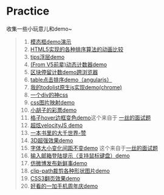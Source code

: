 Practice
========

收集一些小玩意儿和demo~

> 1. [模态框demo演示](https://rawgithub.com/zhangmengxue/Practice/master/%E6%A8%A1%E6%80%81%E6%A1%86.html)
> 2. [HTML5实现的各种排序算法的动画比较](http://www.webhek.com/misc/comparison-sort/)
> 3. [tips浮层demo](https://rawgithub.com/zhangmengxue/Practice/master/tip%E6%B5%AE%E5%B1%82.html)
> 4. [(From V5前辈)动态计数器demo](https://rawgithub.com/zhangmengxue/Practice/master/%E8%AE%A1%E6%95%B0%E5%99%A8.html)
> 5. [区块停留计数demo跨浏览器](https://rawgithub.com/zhangmengxue/Practice/master/%E5%8C%BA%E5%9D%97%E5%81%9C%E7%95%99%E8%AE%A1%E6%95%B0%E8%B7%A8%E6%B5%8F%E8%A7%88%E5%99%A8%E5%AE%9E%E7%8E%B0.html)
> 6. [table点击排序demo（angularjs）](https://rawgithub.com/zhangmengxue/Practice/master/table%E7%82%B9%E5%87%BB%E6%8E%92%E5%BA%8Fangular%E5%AE%9E%E7%8E%B0.html)
> 7. [我的todolist原生js实现demo(chrome)](https://rawgithub.com/zhangmengxue/Practice/master/todolist.html)
> 8. [一个div的神css](http://a.singlediv.com/)
> 9. [css图片映射demo](https://rawgithub.com/zhangmengxue/Practice/master/css%E5%9B%BE%E5%83%8F%E6%98%A0%E5%B0%84demo.html)
> 10. [小胡子的彩票demo](http://qianduannotes.sinaapp.com/ssc/)
> 11. [格子hover边框变色demo](https://rawgithub.com/zhangmengxue/Practice/master/%E6%A0%BC%E5%AD%90hover%E5%8F%98%E8%89%B2demo.html)这个来自于 [一丝的面试题](http://weibo.com/1397442732/z8kZO6DPZ?type=comment#_rnd1416204249030)
> 12. [超炫velocityJS demo](http://runjs.cn/detail/vwsapkkt) 
> 13. [一本书里的大千世界-赞](http://www.webhek.com/misc/creativeguidebook/)
> 14. [3D超强效果demo](http://www.17sucai.com/preview/147469/2014-06-19/3D_Animation/index.html)
> 15. [字体大小变化间距不变demo](https://rawgit.com/zhangmengxue/Practice/master/%E6%94%B9%E5%8F%98%E5%AD%97%E4%BD%93%E5%A4%A7%E5%B0%8F%E9%97%B4%E8%B7%9D%E4%B8%8D%E5%8F%98demo.html) 这个来自于[一丝的面试题](http://weibo.com/1397442732/z8xDU9uHS?type=comment#_rnd1416200594911)
> 16. <a href="https://rawgithub.com/zhangmengxue/Practice/master/%E5%8E%9F%E7%94%9Fjs%E8%BE%93%E5%85%A5%E9%82%AE%E7%AE%B1%E6%8F%90%E7%A4%BA(%E7%B1%BB%E5%BE%AE%E5%8D%9A).html">输入邮箱登陆提示（支持鼠标键盘）demo</a>
> 17. [仿微博发布新鲜事demo](https://rawgithub.com/zhangmengxue/Practice/master/js%E8%AE%A1%E6%95%B0%E5%8F%91%E5%B8%83.html)
> 18. [clip-path裁剪各种形状图片demo](https://rawgit.com/zhangmengxue/Practice/master/clip-path%E7%A5%9E%E6%8A%80%E5%B7%A7.html)
> 19. [CSS3翻页效果demo](http://www.yuyihanqing.com/m/demo/page-flip/)
> 20. [好看的一加手机周年庆demo](http://cheers.oneplus.cn/activity/1year.html)
